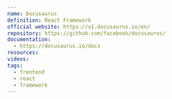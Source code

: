 ```yaml
---
name: Docusaurus
definition: React Framework
official website: https://v1.docusaurus.io/en/
repository: https://github.com/facebook/docusaurus/
documentation:
  - https://docusaurus.io/docs
resources: 
videos: 
tags:
  - frontend
  - react
  - framework
---
```

